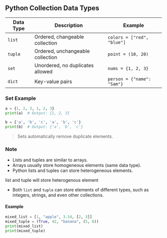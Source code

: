 ## Python Collection Data Types

| Data Type | Description                       | Example                        |
|-----------|-----------------------------------|--------------------------------|
| `list`    | Ordered, changeable collection    | `colors = ["red", "blue"]`     |
| `tuple`   | Ordered, unchangeable collection  | `point = (10, 20)`             |
| `set`     | Unordered, no duplicates allowed  | `nums = {1, 2, 3}`             |
| `dict`    | Key-value pairs                   | `person = {"name": "Sam"}`     |

### Set Example

```python
a = {1, 2, 3, 1, 2, 3}
print(a)  # Output: {1, 2, 3}

b = {'a', 'b', 'c', 'a', 'b', 'c'}
print(b)  # Output: {'a', 'b', 'c'}
```

> Sets automatically remove duplicate elements.

### Note

- Lists and tuples are similar to arrays.
- Arrays usually store homogeneous elements (same data type).
- Python lists and tuples can store heterogeneous elements.


list and tuple will store heterogenous element 
- Both `list` and `tuple` can store elements of different types, such as integers, strings, and even other collections.

#### Example

```python
mixed_list = [1, "apple", 3.14, [2, 3]]
mixed_tuple = (True, 42, "banana", (5, 6))
print(mixed_list)
print(mixed_tuple)
```